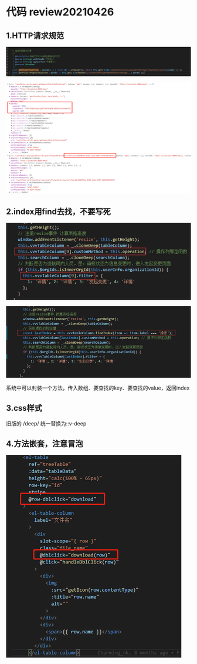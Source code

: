 # 代码 review20210426

## 1.HTTP请求规范

![image-20210419112500419](../assets/image-20210419112500419.png)

![image-20210419112607963](../assets/image-20210419112607963.png)

## 2.index用find去找，不要写死

![image-20210420094102146](../assets/image-20210420094102146.png)

![image-20210420094142040](../assets/image-20210420094142040.png)

系统中可以封装一个方法，传入数组、要查找的key、要查找的value，返回index

## 3.css样式

旧版的 /deep/ 统一替换为::v-deep

## 4.方法嵌套，注意冒泡

![image-20210425143135840](../assets/image-20210425143135840.png)